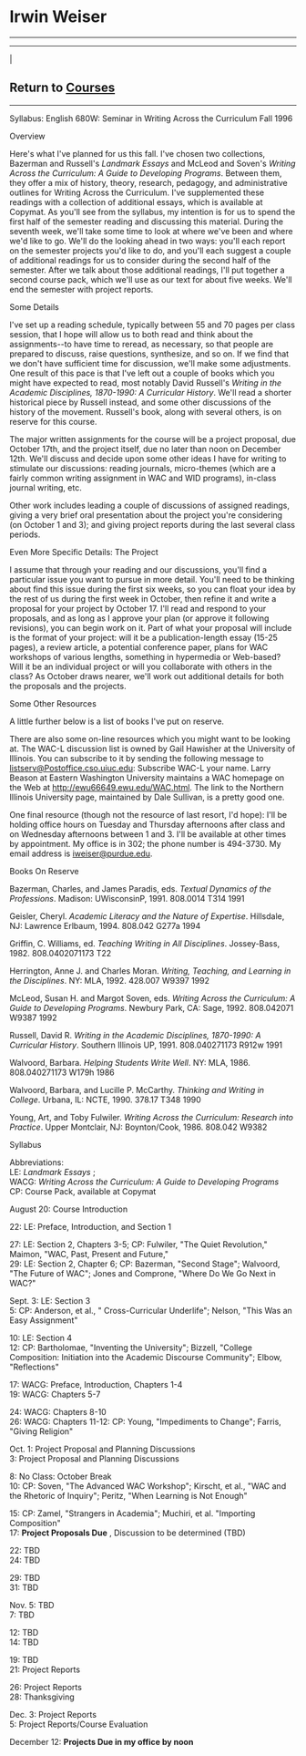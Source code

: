 # Irwin Weiser  
  
---  
  
* * *

|

Return to [Courses](courses.htm)  
---  
  
* * *

Syllabus: English 680W: Seminar in Writing Across the Curriculum Fall 1996

Overview

Here's what I've planned for us this fall. I've chosen two collections,
Bazerman and Russell's _Landmark Essays_ and McLeod and Soven's _Writing
Across the Curriculum: A Guide to Developing Programs_. Between them, they
offer a mix of history, theory, research, pedagogy, and administrative
outlines for Writing Across the Curriculum. I've supplemented these readings
with a collection of additional essays, which is available at Copymat. As
you'll see from the syllabus, my intention is for us to spend the first half
of the semester reading and discussing this material. During the seventh week,
we'll take some time to look at where we've been and where we'd like to go.
We'll do the looking ahead in two ways: you'll each report on the semester
projects you'd like to do, and you'll each suggest a couple of additional
readings for us to consider during the second half of the semester. After we
talk about those additional readings, I'll put together a second course pack,
which we'll use as our text for about five weeks. We'll end the semester with
project reports.  

Some Details

I've set up a reading schedule, typically between 55 and 70 pages per class
session, that I hope will allow us to both read and think about the
assignments--to have time to reread, as necessary, so that people are prepared
to discuss, raise questions, synthesize, and so on. If we find that we don't
have sufficient time for discussion, we'll make some adjustments. One result
of this pace is that I've left out a couple of books which you might have
expected to read, most notably David Russell's _Writing in the Academic
Disciplines, 1870-1990: A Curricular History_. We'll read a shorter historical
piece by Russell instead, and some other discussions of the history of the
movement. Russell's book, along with several others, is on reserve for this
course.  

The major written assignments for the course will be a project proposal, due
October 17th, and the project itself, due no later than noon on December 12th.
We'll discuss and decide upon some other ideas I have for writing to stimulate
our discussions: reading journals, micro-themes (which are a fairly common
writing assignment in WAC and WID programs), in-class journal writing, etc.

Other work includes leading a couple of discussions of assigned readings,
giving a very brief oral presentation about the project you're considering (on
October 1 and 3); and giving project reports during the last several class
periods.

Even More Specific Details: The Project

I assume that through your reading and our discussions, you'll find a
particular issue you want to pursue in more detail. You'll need to be thinking
about find this issue during the first six weeks, so you can float your idea
by the rest of us during the first week in October, then refine it and write a
proposal for your project by October 17. I'll read and respond to your
proposals, and as long as I approve your plan (or approve it following
revisions), you can begin work on it. Part of what your proposal will include
is the format of your project: will it be a publication-length essay (15-25
pages), a review article, a potential conference paper, plans for WAC
workshops of various lengths, something in hypermedia or Web-based? Will it be
an individual project or will you collaborate with others in the class? As
October draws nearer, we'll work out additional details for both the proposals
and the projects.

Some Other Resources

A little further below is a list of books I've put on reserve.

There are also some on-line resources which you might want to be looking at.
The WAC-L discussion list is owned by Gail Hawisher at the University of
Illinois. You can subscribe to it by sending the following message to
listserv@Postoffice.cso.uiuc.edu: Subscribe WAC-L your name. Larry Beason at
Eastern Washington University maintains a WAC homepage on the Web at
http://ewu66649.ewu.edu/WAC.html. The link to the Northern Illinois University
page, maintained by Dale Sullivan, is a pretty good one.

One final resource (though not the resource of last resort, I'd hope): I'll be
holding office hours on Tuesday and Thursday afternoons after class and on
Wednesday afternoons between 1 and 3. I'll be available at other times by
appointment. My office is in 302; the phone number is 494-3730. My email
address is iweiser@purdue.edu.

Books On Reserve

Bazerman, Charles, and James Paradis, eds. _Textual Dynamics of the
Professions_. Madison: UWisconsinP, 1991. 808.0014 T314 1991

Geisler, Cheryl. _Academic Literacy and the Nature of Expertise_. Hillsdale,
NJ: Lawrence Erlbaum, 1994. 808.042 G277a 1994

Griffin, C. Williams, ed. _Teaching Writing in All Disciplines_. Jossey-Bass,
1982\. 808.0402071173 T22

Herrington, Anne J. and Charles Moran. _Writing, Teaching, and Learning in the
Disciplines_. NY: MLA, 1992. 428.007 W9397 1992

McLeod, Susan H. and Margot Soven, eds. _Writing Across the Curriculum: A
Guide to Developing Programs_. Newbury Park, CA: Sage, 1992. 808.042071 W9387
1992

Russell, David R. _Writing in the Academic Disciplines, 1870-1990: A
Curricular History_. Southern Illinois UP, 1991. 808.040271173 R912w 1991

Walvoord, Barbara. _Helping Students Write Well_. NY: MLA, 1986. 808.040271173
W179h 1986

Walvoord, Barbara, and Lucille P. McCarthy. _Thinking and Writing in College_.
Urbana, IL: NCTE, 1990. 378.17 T348 1990

Young, Art, and Toby Fulwiler. _Writing Across the Curriculum: Research into
Practice_. Upper Montclair, NJ: Boynton/Cook, 1986. 808.042 W9382

Syllabus

Abbreviations:  
LE: _Landmark Essays_ ;  
WACG: _Writing Across the Curriculum: A Guide to Developing Programs_  
CP: Course Pack, available at Copymat

 August 20: Course Introduction

22: LE: Preface, Introduction, and Section 1

27: LE: Section 2, Chapters 3-5; CP: Fulwiler, "The Quiet Revolution," Maimon,
"WAC, Past, Present and Future,"  
29: LE: Section 2, Chapter 6; CP: Bazerman, "Second Stage"; Walvoord, "The
Future of WAC"; Jones and Comprone, "Where Do We Go Next in WAC?"

Sept. 3: LE: Section 3  
5: CP: Anderson, et al., " Cross-Curricular Underlife"; Nelson, "This Was an
Easy Assignment"

10: LE: Section 4  
12: CP: Bartholomae, "Inventing the University"; Bizzell, "College
Composition: Initiation into the Academic Discourse Community"; Elbow,
"Reflections"

17: WACG: Preface, Introduction, Chapters 1-4  
19: WACG: Chapters 5-7

24: WACG: Chapters 8-10  
26: WACG: Chapters 11-12: CP: Young, "Impediments to Change"; Farris, "Giving
Religion"

Oct. 1: Project Proposal and Planning Discussions  
3: Project Proposal and Planning Discussions

8: No Class: October Break  
10: CP: Soven, "The Advanced WAC Workshop"; Kirscht, et al., "WAC and the
Rhetoric of Inquiry"; Peritz, "When Learning is Not Enough"

15: CP: Zamel, "Strangers in Academia"; Muchiri, et al. "Importing
Composition"  
17: **Project Proposals Due** , Discussion to be determined (TBD)

22: TBD  
24: TBD

29: TBD  
31: TBD

Nov. 5: TBD  
7: TBD

12: TBD  
14: TBD

19: TBD  
21: Project Reports

26: Project Reports  
28: Thanksgiving

Dec. 3: Project Reports  
5: Project Reports/Course Evaluation

December 12: **Projects Due in my office by noon**

